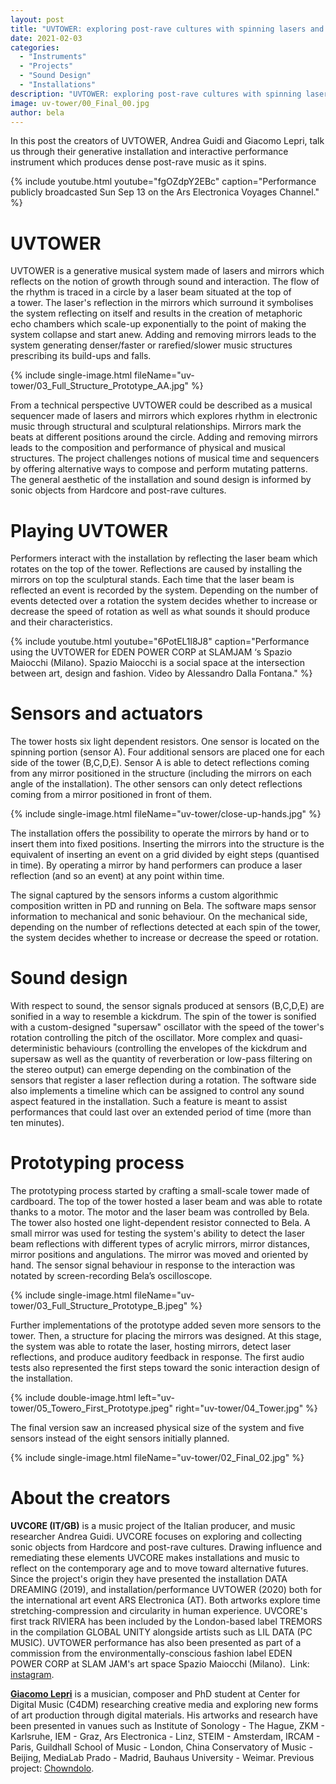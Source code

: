 ```yaml
---
layout: post
title: "UVTOWER: exploring post-rave cultures with spinning lasers and mirrors"
date: 2021-02-03
categories:
  - "Instruments"
  - "Projects"
  - "Sound Design"
  - "Installations"
description: "UVTOWER: exploring post-rave cultures with spinning lasers and mirrors"
image: uv-tower/00_Final_00.jpg
author: bela
---
```


In this post the creators of UVTOWER, Andrea Guidi and Giacomo Lepri, talk us through their generative installation and interactive performance instrument which produces dense post-rave music as it spins.

{% include youtube.html youtube="fgOZdpY2EBc" caption="Performance publicly broadcasted Sun Sep 13 on the Ars Electronica Voyages Channel." %}


# UVTOWER

UVTOWER is a generative musical system made of lasers and mirrors which reflects on the notion of growth through sound and interaction. The flow of the rhythm is traced in a circle by a laser beam situated at the top of a tower. The laser's reflection in the mirrors which surround it symbolises the system reflecting on itself and results in the creation of metaphoric echo chambers which scale-up exponentially to the point of making the system collapse and start anew. Adding and removing mirrors leads to the system generating denser/faster or rarefied/slower music structures prescribing its build-ups and falls.

{% include single-image.html fileName="uv-tower/03_Full_Structure_Prototype_AA.jpg" %}

From a technical perspective UVTOWER could be described as a musical sequencer made of lasers and mirrors which explores rhythm in electronic music through structural and sculptural relationships. Mirrors mark the beats at different positions around the circle. Adding and removing mirrors leads to the composition and performance of physical and musical structures. The project challenges notions of musical time and sequencers by offering alternative ways to compose and perform mutating patterns. The general aesthetic of the installation and sound design is informed by sonic objects from Hardcore and post-rave cultures.

# Playing UVTOWER

Performers interact with the installation by reflecting the laser beam which rotates on the top of the tower. Reflections are caused by installing the mirrors on top the sculptural stands. Each time that the laser beam is reflected an event is recorded by the system. Depending on the number of events detected over a rotation the system decides whether to increase or decrease the speed of rotation as well as what sounds it should produce and their characteristics.

{% include youtube.html youtube="6PotEL1l8J8" caption="Performance using the UVTOWER for EDEN POWER CORP at SLAMJAM ‘s  Spazio Maiocchi (Milano). Spazio Maiocchi is a social space at the intersection between art, design and fashion. Video by Alessandro Dalla Fontana." %}


# Sensors and actuators

The tower hosts six light dependent resistors. One sensor is located on the spinning portion (sensor A). Four additional sensors are placed one for each side of the tower (B,C,D,E). Sensor A is able to detect reflections coming from any mirror positioned in the structure (including the mirrors on each angle of the installation). The other sensors can only detect reflections coming from a mirror positioned in front of them.

{% include single-image.html fileName="uv-tower/close-up-hands.jpg" %}

The installation offers the possibility to operate the mirrors by hand or to insert them into fixed positions. Inserting the mirrors into the structure is the equivalent of inserting an event on a grid divided by eight steps (quantised in time). By operating a mirror by hand performers can produce a laser reflection (and so an event) at any point within time.

The signal captured by the sensors informs a custom algorithmic composition written in PD and running on Bela. The software maps sensor information to mechanical and sonic behaviour. On the mechanical side, depending on the number of reflections detected at each spin of the tower, the system decides whether to increase or decrease the speed or rotation.

# Sound design

With respect to sound, the sensor signals produced at sensors (B,C,D,E) are sonified in a way to resemble a kickdrum. The spin of the tower is sonified with a custom-designed "supersaw" oscillator with the speed of the tower's rotation controlling the pitch of the oscillator. More complex and quasi-deterministic behaviours (controlling the envelopes of the kickdrum and supersaw as well as the quantity of reverberation or low-pass filtering on the stereo output) can emerge depending on the combination of the sensors that register a laser reflection during a rotation. The software side also implements a timeline which can be assigned to control any sound aspect featured in the installation. Such a feature is meant to assist performances that could last over an extended period of time (more than ten minutes).

# Prototyping process

The prototyping process started by crafting a small-scale tower made of cardboard. The top of the tower hosted a laser beam and was able to rotate thanks to a motor. The motor and the laser beam was controlled by Bela. The tower also hosted one light-dependent resistor connected to Bela. A small mirror was used for testing the system's ability to detect the laser beam reflections with different types of acrylic mirrors, mirror distances, mirror positions and angulations. The mirror was moved and oriented by hand. The sensor signal behaviour in response to the interaction was notated by screen-recording Bela’s oscilloscope.

{% include single-image.html fileName="uv-tower/03_Full_Structure_Prototype_B.jpeg" %}

Further implementations of the prototype added seven more sensors to the tower. Then, a structure for placing the mirrors was designed. At this stage, the system was able to rotate the laser, hosting mirrors, detect laser reflections, and produce auditory feedback in response. The first audio tests also represented the first steps toward the sonic interaction design of the installation.

{% include double-image.html left="uv-tower/05_Towero_First_Prototype.jpeg" right="uv-tower/04_Tower.jpg" %}

The final version saw an increased physical size of the system and five sensors instead of the eight sensors initially planned.

{% include single-image.html fileName="uv-tower/02_Final_02.jpg" %}

# About the creators

**UVCORE (IT/GB)** is a music project of the Italian producer, and music researcher Andrea Guidi. UVCORE focuses on exploring and collecting sonic objects from Hardcore and post-rave cultures. Drawing influence and remediating these elements UVCORE makes installations and music to reflect on the contemporary age and to move toward alternative futures. Since the project's origin they have presented the installation DATA DREAMING (2019), and installation/performance UVTOWER (2020) both for the international art event ARS Electronica (AT). Both artworks explore time stretching-compression and circularity in human experience. UVCORE's first track RIVIERA has been included by the London-based label TREMORS in the compilation GLOBAL UNITY alongside artists such as LIL DATA (PC MUSIC). UVTOWER performance has also been presented as part of a commission from the environmentally-conscious fashion label EDEN POWER CORP at SLAM JAM's art space Spazio Maiocchi (Milano). 
Link: [instagram](https://www.instagram.com/uvcore_/).

**[Giacomo Lepri](http://www.giacomolepri.com/)** is a musician, composer and PhD student at Center for Digital Music (C4DM) researching creative media and exploring new forms of art production through digital materials. His artworks and research have been presented in vanues such as Institute of Sonology - The Hague, ZKM - Karlsruhe, IEM - Graz, Ars Electronica - Linz, STEIM - Amsterdam, IRCAM - Paris, Guildhall School of Music - London, China Conservatory of Music - Beijing, MediaLab Prado - Madrid, Bauhaus University - Weimar. Previous project: [Chowndolo](https://blog.bela.io/2019/06/26/chowndolo-milo-lepri/).
